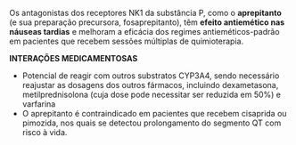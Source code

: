 Os antagonistas dos receptores NK1 da substância P, como o **aprepitanto** (e sua preparação precursora, fosaprepitanto), têm **efeito antiemético nas náuseas tardias** e melhoram a eficácia dos regimes antieméticos-padrão em pacientes que recebem sessões múltiplas de quimioterapia.

**INTERAÇÕES MEDICAMENTOSAS**
- Potencial de reagir com outros substratos CYP3A4, sendo necessário reajustar as dosagens dos outros fármacos, incluindo dexametasona, metilprednisolona (cuja dose pode necessitar ser reduzida em 50%) e varfarina
- O aprepitanto é contraindicado em pacientes que recebem cisaprida ou pimozida, nos quais se detectou prolongamento do segmento QT com risco à vida.